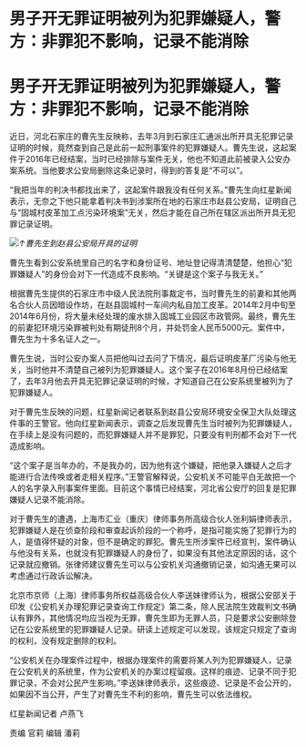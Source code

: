# 男子开无罪证明被列为犯罪嫌疑人，警方：非罪犯不影响，记录不能消除

# 男子开无罪证明被列为犯罪嫌疑人，警方：非罪犯不影响，记录不能消除

近日，河北石家庄的曹先生反映称，去年3月到石家庄汇通派出所开具无犯罪记录证明的时候，竟然查到自己是此前一起刑事案件的犯罪嫌疑人。曹先生说，这起案件于2016年已经结案，当时已经排除与案件无关，他也不知道此前被录入公安办案系统。当他要求公安局删除这条记录时，得到的答复是“不可以”。

“我把当年的判决书都找出来了，这起案件跟我没有任何关系。”曹先生向红星新闻表示，无奈之下他只能拿着判决书到涉案所在地的石家庄市赵县公安局，证明自己与“固城村皮革加工点污染环境案”无关，然后才能在自己所在辖区派出所开具无犯罪记录证明。

![](https://inews.gtimg.com/om_bt/OqCgUt4ObcydZgMTKv8uhS_ZikaOPuu1S83y4jNcFbvrAAA/1000)_↑曹先生到赵县公安局开具的证明_

曹先生看到公安系统里自己的名字和身份证号、地址登记得清清楚楚，他担心“犯罪嫌疑人”的身份会对下一代造成不良影响。“关键是这个案子与我无关。”

根据曹先生提供的石家庄市中级人民法院刑事裁定书，当时曹先生的前妻和其他两名合伙人员因暗设作坊，在赵县固城村一车间内私自加工皮革。2014年2月中旬至2014年6月份，将大量未经处理的废水排入固城工业园区市政管网。最终，曹先生的前妻犯环境污染罪被判处有期徒刑8个月，并处罚金人民币5000元。案件中，曹先生为十多名证人之一。

曹先生说，当时公安办案人员把他叫过去问了下情况，最后证明皮革厂污染与他无关，当时他并不清楚自己被列为犯罪嫌疑人。这个案子在2016年8月份已经结案了，去年3月他去开具无犯罪记录证明的时候，才知道自己在公安系统里被列为了犯罪嫌疑人。

对于曹先生反映的问题，红星新闻记者联系到赵县公安局环境安全保卫大队处理这件事的王警官。他向红星新闻表示，调查之后发现曹先生当时被列为犯罪嫌疑人，在手续上是没有问题的，而犯罪嫌疑人并不是罪犯，只要没有判刑都不会对下一代造成影响。

“这个案子是当年办的，不是我办的，因为他有这个嫌疑，把他录入嫌疑人之后才能进行合法传唤或者走相关程序。”王警官解释说，公安机关不可能平白无故把一个人的名字录入刑事案件里面。目前这个事情已经结案，河北省公安厅的回复是犯罪嫌疑人记录不能消除。

对于曹先生的遭遇，上海市汇业（重庆）律师事务所高级合伙人张利娟律师表示，犯罪嫌疑人是在侦查阶段和审查起诉阶段的一个称呼，是指可能实施了犯罪行为的人，是值得怀疑的对象，但不是确定的罪犯。曹先生所涉案件已经宣判，案件确认与他没有关系，也就没有犯罪嫌疑人的身份了，如果没有其他法定原因的话，这个记录就应撤销。张律师建议曹先生可以与公安机关沟通撤销记录，如沟通无果可以考虑通过行政诉讼解决。

北京市京师（上海）律师事务所权益高级合伙人李送妹律师认为，根据公安部关于印发《公安机关办理犯罪记录查询工作规定》第二条，除人民法院生效裁判文书确认有罪外，其他情况均应当视为无罪，曹先生即为无罪人员，只是要求公安删除登记在公安系统里的犯罪嫌疑人记录。研读上述规定可以发现，该规定只规定了查询的权利，没有规定删除的权利。

“公安机关在办理案件过程中，根据办理案件的需要将某人列为犯罪嫌疑人，记录在公安机关的系统里，作为公安机关的办案过程留痕。这样的痕迹、记录不同于犯罪记录，不会对公民产生影响。”李送妹律师表示，这些痕迹、记录是不会公开的，如果因不当公开，产生了对曹先生不利的影响，曹先生可以依法维权。

红星新闻记者 卢燕飞

责编 官莉 编辑 潘莉


